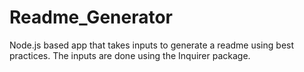 # Readme_Generator
Node.js based app that takes inputs to generate a readme using best practices. The inputs are done using the Inquirer package.
